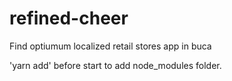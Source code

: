 # refined-cheer

Find optiumum localized retail stores app in buca

'yarn add' before start to add node_modules folder.
